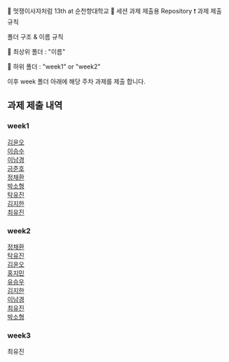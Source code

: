 🦁 멋쟁이사자처럼 13th at 순천향대학교
📝 세션 과제 제출용 Repository
❗ 과제 제출 규칙

폴더 구조 & 이름 규칙

📂 최상위 폴더 : "이름"

📂 하위 폴더 : "week1" or "week2"

이후 week 폴더 아래에 해당 주차 과제를 제출 합니다.

## 과제 제출 내역

### week1

<a href="https://likelionsch.github.io/13th_FRONT-END_ASSIGNMENT/yuno/week1/">김윤오</a> <br/>
<a href="https://likelionsch.github.io/13th_FRONT-END_ASSIGNMENT/seungsu/week1/">이승수</a> <br/>
<a href="https://likelionsch.github.io/13th_FRONT-END_ASSIGNMENT/namkyung/week1/main">이남경</a> <br/>
<a href="https://likelionsch.github.io/13th_FRONT-END_ASSIGNMENT/junho/week1/">금준호</a> <br/>
<a href="https://likelionsch.github.io/13th_FRONT-END_ASSIGNMENT/chaehwan/week1/">정채환</a> <br/>
<a href="https://likelionsch.github.io/13th_FRONT-END_ASSIGNMENT/박소형/week1/">박소형</a> <br/>
<a href="https://likelionsch.github.io/13th_FRONT-END_ASSIGNMENT/Takyujin/week1/">탁유진</a> <br/>
<a href="https://likelionsch.github.io/13th_FRONT-END_ASSIGNMENT/Jihan/weak1/Homework_Chatting.html">김지한</a> <br/>
<a href="https://likelionsch.github.io/13th_FRONT-END_ASSIGNMENT/yujin/week1/Week1_ChattingApp.html">최유진</a> <br/>


### week2

<a href="https://likelionsch.github.io/13th_FRONT-END_ASSIGNMENT/chaehwan/week2/">정채환</a> <br/>
<a href="https://likelionsch.github.io/13th_FRONT-END_ASSIGNMENT/Takyujin/week2/">탁유진</a> <br/>
<a href="https://likelionsch.github.io/13th_FRONT-END_ASSIGNMENT/yuno/week2/">김윤오</a> <br/>
<a href="https://likelionsch.github.io/13th_FRONT-END_ASSIGNMENT/Hongjimin/week2/">홍지민</a> <br/>
<a href="https://likelionsch.github.io/13th_FRONT-END_ASSIGNMENT/seungwoo/week2/">유승우</a> <br/>
<a href="https://likelionsch.github.io/13th_FRONT-END_ASSIGNMENT/Jihan/weak2/Homework_Chatting.html">김지한</a> <br/>
<a href="https://likelionsch.github.io/13th_FRONT-END_ASSIGNMENT/namkyung/week2/main">이남경</a> <br/>
<a href="https://likelionsch.github.io/13th_FRONT-END_ASSIGNMENT/yujin/week1/Week1_ChattingApp.html">최유진</a> <br/>
<a href="https://likelionsch.github.io/13th_FRONT-END_ASSIGNMENT/박소형/week2/likelion2.html">박소형</a> <br/>


### week3
최유진
